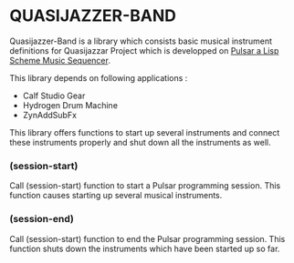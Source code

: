# QUASIJAZZER-BAND

Quasijazzer-Band is a library which consists basic musical instrument
definitions for Quasijazzar Project which is developped on [Pulsar a Lisp
Scheme Music Sequencer](https://github.com/lisp-scheme-music/pulsar). 

This library depends on following applications :

- Calf Studio Gear
- Hydrogen Drum Machine
- ZynAddSubFx

This library offers functions to start up several instruments and connect these
instruments properly and shut down all the instruments as well.

### (session-start)
Call (session-start) function to start a Pulsar programming session. 
This function causes starting up several musical instruments.

### (session-end)
Call (session-start) function to end the Pulsar programming session.
This function shuts down the instruments which have been started up so far.

